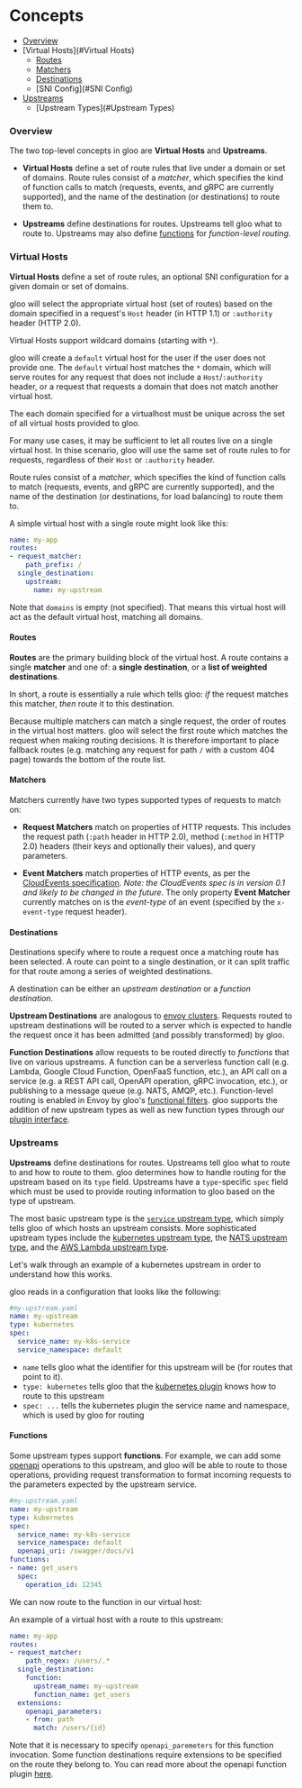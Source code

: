 # Concepts

- [Overview](#Overview)
- [Virtual Hosts](#Virtual Hosts)
    - [Routes](#Routes)
    - [Matchers](#Matchers)
    - [Destinations](#Destinations)
    - [SNI Config](#SNI Config)
- [Upstreams](#Upstreams)
    - [Upstream Types](#Upstream Types)




<a name="Overview"></a>

### Overview

The two top-level concepts in gloo are **Virtual Hosts** and **Upstreams**.

- **Virtual Hosts** define a set of route rules that live under a domain or set of domains.
Route rules consist of a *matcher*, which specifies the kind of function calls to match (requests, events, 
and gRPC are currently supported), and the name of the destination (or destinations) to route them to.

- **Upstreams** define destinations for routes. Upstreams tell gloo what to route to. Upstreams may also define 
[functions](TODO) for *function-level routing*.





<a name="Virtual Hosts"></a>

### Virtual Hosts

**Virtual Hosts** define a set of route rules, an optional SNI configuration for a given domain or set of domains.

gloo will select the appropriate virtual host (set of routes) based on the domain specified in a request's `Host` header 
(in HTTP 1.1) or `:authority` header (HTTP 2.0). 

Virtual Hosts support wildcard domains (starting with `*`).

gloo will create a `default` virtual host for the user if the user does not provide one. The `default` virtual host
matches the `*` domain, which will serve routes for any request that does not include a `Host`/`:authority` header,
or a request that requests a domain that does not match another virtual host.

The each domain specified for a virtualhost must be unique across the set of all virtual hosts provided to gloo.

For many use cases, it may be sufficient to let all routes live on a single virtual host. In thise scenario,
gloo will use the same set of route rules to for requests, regardless of their `Host` or `:authority` header.

Route rules consist of a *matcher*, which specifies the kind of function calls to match (requests, events, 
and gRPC are currently supported), and the name of the destination (or destinations, for load balancing) to route them to.

A simple virtual host with a single route might look like this: 

```yaml
name: my-app
routes:
- request_matcher:
    path_prefix: /
  single_destination:
    upstream:
      name: my-upstream
```

Note that `domains` is empty (not specified). That means this virtual host will act as the default virtual host, matching 
all domains.


<a name="Routes"></a>

#### Routes

**Routes** are the primary building block of the virtual host. A route contains a single **matcher** and one of: a 
**single destination**, or a **list of weighted destinations**.

In short, a route is essentially a rule which tells gloo: *if* the request matches this matcher, *then* route it to this 
destination.

Because multiple matchers can match a single request, the order of routes in the virtual host matters. gloo
will select the first route which matches the request when making routing decisions. It is therefore important to place
fallback routes (e.g. matching any request for path `/` with a custom 404 page) towards the bottom of the route list.



<a name="Matchers"></a>

#### Matchers

Matchers currently have two types supported types of requests to match on:

* **Request Matchers** match on properties of HTTP requests. This includes the request path (`:path` header in HTTP 2.0),
method (`:method` in HTTP 2.0) headers (their keys and optionally their values), and query parameters.

* **Event Matchers** match properties of HTTP events, as per the [CloudEvents specification](https://github.com/cloudevents/spec/blob/master/spec.md).
*Note: the CloudEvents spec is in version 0.1 and likely to be changed in the future*. The only property **Event Matcher**
currently matches on is the *event-type* of an event (specified by the `x-event-type` request header). 




<a name="Destinations"></a>

#### Destinations

Destinations specify where to route a request once a matching route has been selected. A route can point to a single destination,
or it can split traffic for that route among a series of weighted destinations.

A destination can be either an *upstream destination* or a *function destination*.

**Upstream Destinations** are analogous to [envoy clusters](TODO). Requests routed to upstream destinations will be routed
to a server which is expected to handle the request once it has been admitted (and possibly transformed) by gloo.

**Function Destinations** allow requests to be routed directly to *functions* that live on various upstreams. A function
can be a serverless function call (e.g. Lambda, Google Cloud Function, OpenFaaS function, etc.), an API call on a service
(e.g. a REST API call, OpenAPI operation, gRPC invocation, etc.), or publishing to a message queue (e.g. NATS, AMQP, etc.).
Function-level routing is enabled in Envoy by gloo's [functional filters](TODO). gloo supports the addition of new upstream
types as well as new function types through our [plugin interface](TODO).



<a name="Upstreams"></a>

### Upstreams

**Upstreams** define destinations for routes. Upstreams tell gloo what to route to and how to route to them. gloo determines
how to handle routing for the upstream based on its `type` field. Upstreams have a `type`-specific `spec` field which must 
be used to provide routing information to gloo based on the type of upstream.

The most basic upstream type is the [`service` upstream type](TODO), which simply tells gloo
of which hosts an upstream consists. More sophisticated upstream types include the [kubernetes upstream type](TODO), the 
[NATS upstream type](TODO), and the [AWS Lambda upstream type](TODO).

Let's walk through an example of a kubernetes upstream in order to understand how this works.

gloo reads in a configuration that looks like the following: 

```yaml
#my-upstream.yaml
name: my-upstream
type: kubernetes
spec:
  service_name: my-k8s-service
  service_namespace: default
```

- `name` tells gloo what the identifier for this upstream will be (for routes that point to it).
- `type: kubernetes` tells gloo that the [kubernetes plugin](TODO) knows how to route to this upstream
- `spec: ...` tells the kubernetes plugin the service name and namespace, which is used by gloo for routing  



<a name="Functions"></a>

#### Functions

Some upstream types support **functions**. For example, we can add some [openapi](TODO) operations to this upstream, and
gloo will be able to route to those operations, providing request transformation to format incoming requests to the 
parameters expected by the upstream service.


```yaml
#my-upstream.yaml
name: my-upstream
type: kubernetes
spec:
  service_name: my-k8s-service
  service_namespace: default
  openapi_uri: /swagger/docs/v1
functions:
- name: get_users
  spec:
    operation_id: 12345
```

We can now route to the function in our virtual host:

An example of a virtual host with a route to this upstream:
```yaml
name: my-app
routes:
- request_matcher:
    path_regex: /users/.*
  single_destination:
    function:
      upstream_name: my-upstream
      function_name: get_users
  extensions:
    openapi_parameters:
    - from: path
      match: /users/{id}
```

Note that it is necessary to specify `openapi_paremeters` for this function invocation. Some function destinations
require extensions to be specified on the route they belong to. You can read more about the openapi function plugin 
[here](TODO). 